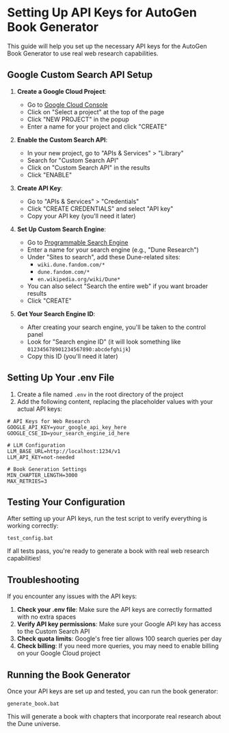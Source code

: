 # Setting Up API Keys for AutoGen Book Generator

This guide will help you set up the necessary API keys for the AutoGen Book Generator to use real web research capabilities.

## Google Custom Search API Setup

1. **Create a Google Cloud Project**:
   - Go to [Google Cloud Console](https://console.cloud.google.com/)
   - Click on "Select a project" at the top of the page
   - Click "NEW PROJECT" in the popup
   - Enter a name for your project and click "CREATE"

2. **Enable the Custom Search API**:
   - In your new project, go to "APIs & Services" > "Library"
   - Search for "Custom Search API"
   - Click on "Custom Search API" in the results
   - Click "ENABLE"

3. **Create API Key**:
   - Go to "APIs & Services" > "Credentials"
   - Click "CREATE CREDENTIALS" and select "API key"
   - Copy your API key (you'll need it later)

4. **Set Up Custom Search Engine**:
   - Go to [Programmable Search Engine](https://programmablesearchengine.google.com/controlpanel/create)
   - Enter a name for your search engine (e.g., "Dune Research")
   - Under "Sites to search", add these Dune-related sites:
     - `wiki.dune.fandom.com/*`
     - `dune.fandom.com/*`
     - `en.wikipedia.org/wiki/Dune*`
   - You can also select "Search the entire web" if you want broader results
   - Click "CREATE"

5. **Get Your Search Engine ID**:
   - After creating your search engine, you'll be taken to the control panel
   - Look for "Search engine ID" (it will look something like `012345678901234567890:abcdefghijk`)
   - Copy this ID (you'll need it later)

## Setting Up Your .env File

1. Create a file named `.env` in the root directory of the project
2. Add the following content, replacing the placeholder values with your actual API keys:

```
# API Keys for Web Research
GOOGLE_API_KEY=your_google_api_key_here
GOOGLE_CSE_ID=your_search_engine_id_here

# LLM Configuration
LLM_BASE_URL=http://localhost:1234/v1
LLM_API_KEY=not-needed

# Book Generation Settings
MIN_CHAPTER_LENGTH=3000
MAX_RETRIES=3
```

## Testing Your Configuration

After setting up your API keys, run the test script to verify everything is working correctly:

```
test_config.bat
```

If all tests pass, you're ready to generate a book with real web research capabilities!

## Troubleshooting

If you encounter any issues with the API keys:

1. **Check your .env file**: Make sure the API keys are correctly formatted with no extra spaces
2. **Verify API key permissions**: Make sure your Google API key has access to the Custom Search API
3. **Check quota limits**: Google's free tier allows 100 search queries per day
4. **Check billing**: If you need more queries, you may need to enable billing on your Google Cloud project

## Running the Book Generator

Once your API keys are set up and tested, you can run the book generator:

```
generate_book.bat
```

This will generate a book with chapters that incorporate real research about the Dune universe.
